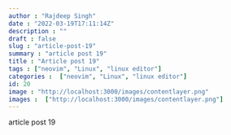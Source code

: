 ```yaml
---
author : "Rajdeep Singh"
date : "2022-03-19T17:11:14Z"
description : ""
draft : false
slug : "article-post-19"
summary : "article post 19"
title : "Article post 19"
tags : ["neovim", "Linux", "linux editor"]
categories :  ["neovim", "Linux", "linux editor"]
id: 20
image : "http://localhost:3000/images/contentlayer.png"
images :  ["http://localhost:3000/images/contentlayer.png"]
---
```


article post 19